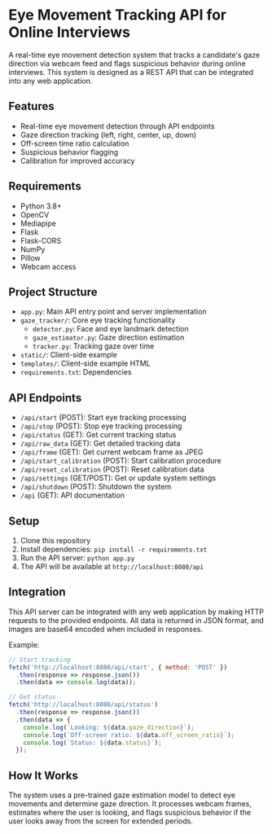 # Eye Movement Tracking API for Online Interviews

A real-time eye movement detection system that tracks a candidate's gaze direction via webcam feed and flags suspicious behavior during online interviews. This system is designed as a REST API that can be integrated into any web application.

## Features

- Real-time eye movement detection through API endpoints
- Gaze direction tracking (left, right, center, up, down)
- Off-screen time ratio calculation
- Suspicious behavior flagging
- Calibration for improved accuracy

## Requirements

- Python 3.8+
- OpenCV
- Mediapipe
- Flask
- Flask-CORS
- NumPy
- Pillow
- Webcam access

## Project Structure

- `app.py`: Main API entry point and server implementation
- `gaze_tracker/`: Core eye tracking functionality
  - `detector.py`: Face and eye landmark detection
  - `gaze_estimator.py`: Gaze direction estimation
  - `tracker.py`: Tracking gaze over time
- `static/`: Client-side example
- `templates/`: Client-side example HTML
- `requirements.txt`: Dependencies

## API Endpoints

- `/api/start` (POST): Start eye tracking processing
- `/api/stop` (POST): Stop eye tracking processing
- `/api/status` (GET): Get current tracking status
- `/api/raw_data` (GET): Get detailed tracking data
- `/api/frame` (GET): Get current webcam frame as JPEG
- `/api/start_calibration` (POST): Start calibration procedure
- `/api/reset_calibration` (POST): Reset calibration data
- `/api/settings` (GET/POST): Get or update system settings
- `/api/shutdown` (POST): Shutdown the system
- `/api` (GET): API documentation

## Setup

1. Clone this repository
2. Install dependencies: `pip install -r requirements.txt`
3. Run the API server: `python app.py`
4. The API will be available at `http://localhost:8080/api`

## Integration

This API server can be integrated with any web application by making HTTP requests to the provided endpoints. All data is returned in JSON format, and images are base64 encoded when included in responses.

Example:
```javascript
// Start tracking
fetch('http://localhost:8080/api/start', { method: 'POST' })
  .then(response => response.json())
  .then(data => console.log(data));

// Get status
fetch('http://localhost:8080/api/status')
  .then(response => response.json())
  .then(data => {
    console.log(`Looking: ${data.gaze_direction}`);
    console.log(`Off-screen ratio: ${data.off_screen_ratio}`);
    console.log(`Status: ${data.status}`);
  });
```

## How It Works

The system uses a pre-trained gaze estimation model to detect eye movements and determine gaze direction. It processes webcam frames, estimates where the user is looking, and flags suspicious behavior if the user looks away from the screen for extended periods. 